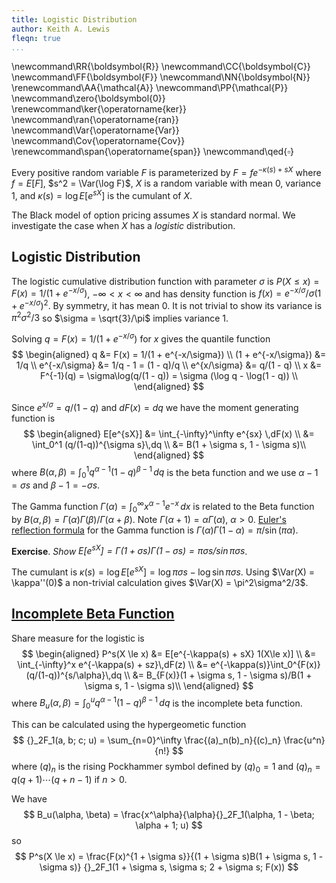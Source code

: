 ```yaml
---
title: Logistic Distribution
author: Keith A. Lewis
fleqn: true
...
```


\newcommand\RR{\boldsymbol{R}}
\newcommand\CC{\boldsymbol{C}}
\newcommand\FF{\boldsymbol{F}}
\newcommand\NN{\boldsymbol{N}}
\renewcommand\AA{\mathcal{A}}
\newcommand\PP{\mathcal{P}}
\newcommand\zero{\boldsymbol{0}}
\renewcommand\ker{\operatorname{ker}}
\newcommand\ran{\operatorname{ran}}
\newcommand\Var{\operatorname{Var}}
\newcommand\Cov{\operatorname{Cov}}
\renewcommand\span{\operatorname{span}}
\newcommand\qed{$\square$}

Every positive random variable $F$ is parameterized by $F = fe^{-\kappa(s) + sX}$
where $f = E[F]$, $s^2 = \Var(\log F)$, $X$ is a random variable with mean 0, variance 1, and
$\kappa(s) = \log E[e^{sX}]$ is the cumulant of $X$.

The Black model of option pricing assumes $X$ is standard normal. We investigate
the case when $X$ has a _logistic_ distribution.

## Logistic Distribution

The logistic cumulative distribution function with parameter $\sigma$ is
$P(X\le x) = F(x) = 1/(1 + e^{-x/\sigma})$, $-\infty < x < \infty$
and has density function is $f(x) = e^{-x/\sigma}/\sigma(1 + e^{-x/\sigma})^2$.
By symmetry, it has mean 0. It is not trivial to show its variance is $\pi^2\sigma^2/3$
so $\sigma = \sqrt{3}/\pi$ implies variance 1.

Solving $q = F(x) = 1/(1 + e^{-x/\sigma})$ for $x$ gives the quantile function
$$
\begin{aligned}
	q &= F(x) = 1/(1 + e^{-x/\sigma}) \\
	(1 + e^{-x/\sigma}) &= 1/q \\
	e^{-x/\sigma} &= 1/q - 1 = (1 - q)/q \\
	e^{x/\sigma} &= q/(1 - q) \\
	x &= F^{-1}(q) = \sigma\log(q/(1 - q)) = \sigma (\log q - \log(1 - q)) \\
\end{aligned}
$$

Since $e^{x/\sigma} = q/(1 - q)$ and $dF(x) = dq$ 
we have the moment generating function is
$$
\begin{aligned}
	E[e^{sX}] &= \int_{-\infty}^\infty e^{sx} \,dF(x) \\
		&= \int_0^1 (q/(1-q))^{\sigma s}\,dq \\
		&= B(1 + \sigma s, 1 - \sigma s)\\
\end{aligned}
$$
where $B(\alpha,\beta) = \int_0^1 q^{\alpha - 1} (1 - q)^{\beta - 1}\,dq$ is the beta function
and we use $\alpha - 1 = \sigma s$ and $\beta - 1 = -\sigma s$.

The Gamma function $\Gamma(\alpha) = \int_0^\infty x^{\alpha-1}e^{-x}\,dx$ is
related to the Beta function by $B(\alpha, \beta) = \Gamma(\alpha)\Gamma(\beta)/\Gamma(\alpha + \beta)$.
Note $\Gamma(\alpha + 1) = \alpha\Gamma(\alpha)$, $\alpha > 0$.
[Euler's reflection formula](https://www.planetmath.org/EulerReflectionFormula)
for the Gamma function is $\Gamma(\alpha)\Gamma(1 - \alpha) = \pi/\sin(\pi\alpha)$.

__Exercise__. _Show $E[e^{sX}] = \Gamma(1 + \sigma s)\Gamma(1 - \sigma s) = \pi\sigma s/\sin \pi\sigma s$_.

The cumulant is $\kappa(s) = \log E[e^{sX}] = \log \pi\sigma s - \log\sin\pi\sigma s$.
Using $\Var(X) = \kappa''(0)$ a non-trivial calculation gives $\Var(X) = \pi^2\sigma^2/3$.

<!--
__Exercise__. _Show the cumulant $\kappa(s) = \log E[e^{sX}]
= \log\Gamma(1 + s/\sigma) + \log\Gamma(1 - s/\sigma)$_.

_Hint_. $\Gamma(n) = (n - 1)!$ if $n$ is a positive integer.

The derivative of the log of the Gamma function is psi $\psi(x) = \Gamma'(x)/\Gamma(x)$.
Its power series expansion at 1 is
$$
	\psi(1 + x) = -\gamma + \sum_{k=2}^\infty (-1)^k\zeta(k)x^{k - 1}
$$
where $\gamma$ is the Euler-Macheroni constant and the zeta function is
$\zeta(s) = \sum_{n=1}^\infty 1/n^s$.
-->

## [Incomplete Beta Function](https://dlmf.nist.gov/8.17)

Share measure for the logistic is
$$
\begin{aligned}
	P^s(X \le x) &= E[e^{-\kappa(s) + sX} 1(X\le x)] \\
		&= \int_{-\infty}^x e^{-\kappa(s) + sz}\,dF(z) \\
		&= e^{-\kappa(s)}\int_0^{F(x)} (q/(1-q))^{s/\alpha}\,dq \\
		&= B_{F(x)}(1 + \sigma s, 1 - \sigma s)/B(1 + \sigma s, 1 - \sigma s)\\
\end{aligned}
$$
where $B_u(\alpha, \beta) = \int_0^u q^{\alpha - 1} (1 - q)^{\beta - 1}\,dq$ is the incomplete beta function.

This can be calculated using the hypergeometic function
$$
	{}_2F_1(a, b; c; u) = \sum_{n=0}^\infty \frac{(a)_n(b)_n}{(c)_n} \frac{u^n}{n!}
$$
where $(q)_n$ is the rising Pockhammer symbol defined by
$(q)_0 = 1$ and $(q)_n = q(q + 1)\cdots(q + n - 1)$ if $n > 0$.

We have
$$
	B_u(\alpha, \beta) = \frac{x^\alpha}{\alpha}{}_2F_1(\alpha, 1 - \beta; \alpha + 1; u)
$$
so
$$
	P^s(X \le x) = \frac{F(x)^{1 + \sigma s}}{(1 + \sigma s)B(1 + \sigma s, 1 - \sigma s)}
		{}_2F_1(1 + \sigma s, \sigma s; 2 + \sigma s; F(x))
$$
